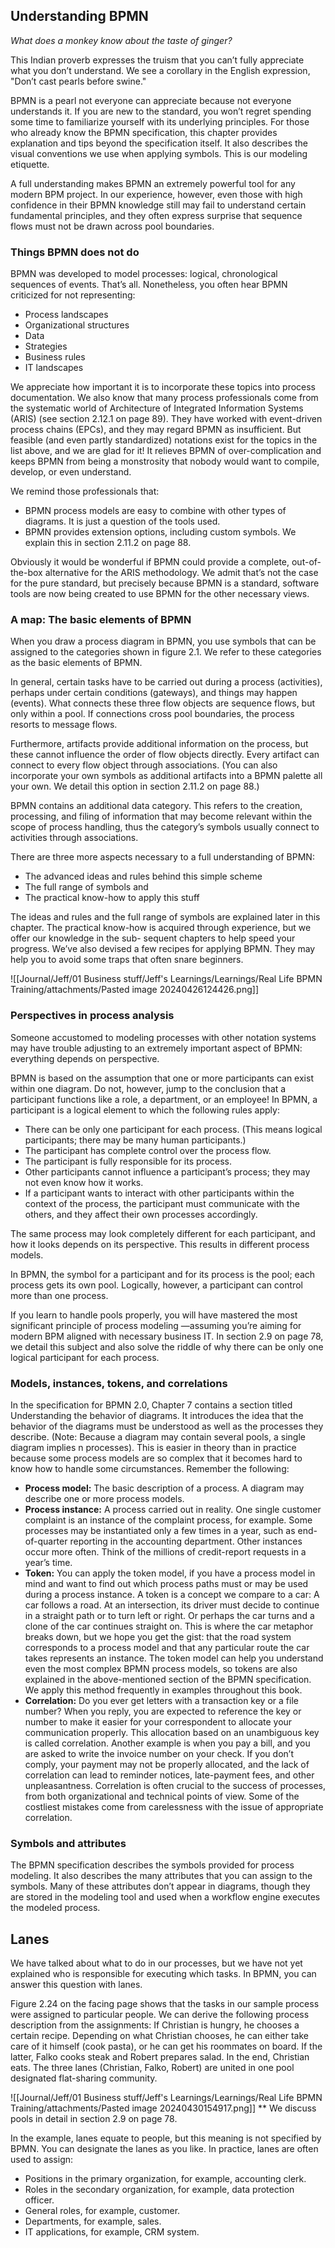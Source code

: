 ## Understanding BPMN

*What does a monkey know about the taste of ginger?*

This Indian proverb expresses the truism that you can’t fully appreciate what you don’t understand. We see a corollary in the English expression, "Don’t cast pearls before swine."

BPMN is a pearl not everyone can appreciate because not everyone understands it. If you are new to the standard, you won’t regret spending some time to familiarize yourself with its underlying principles. For those who already know the BPMN specification, this chapter provides explanation and tips beyond the specification itself. It also describes the visual conventions we use when applying symbols. This is our modeling etiquette.

A full understanding makes BPMN an extremely powerful tool for any modern BPM project. In our experience, however, even those with high confidence in their BPMN knowledge still may fail to understand certain fundamental principles, and they often express surprise that sequence flows must not be drawn across pool boundaries.

### Things BPMN does not do  

BPMN was developed to model processes: logical, chronological sequences of events. That’s all. Nonetheless, you often hear BPMN criticized for not representing:

- Process landscapes
- Organizational structures
- Data
- Strategies
- Business rules
- IT landscapes

We appreciate how important it is to incorporate these topics into process documentation. We also know that many process professionals come from the systematic world of Architecture of Integrated Information Systems (ARIS) (see section 2.12.1 on page 89). They have worked with event-driven process chains (EPCs), and they may regard BPMN as insufficient. But feasible (and even partly standardized) notations exist for the topics in the list above, and we are glad for it! It relieves BPMN of over-complication and keeps BPMN from being a monstrosity that nobody would want to compile, develop, or even understand. 

We remind those professionals that:

- BPMN process models are easy to combine with other types of diagrams. It is just a question of the tools used.
- BPMN provides extension options, including custom symbols. We explain this in section 2.11.2 on page 88.

Obviously it would be wonderful if BPMN could provide a complete, out-of-the-box alternative for the ARIS methodology. We admit that’s not the case for the pure standard, but precisely because BPMN is a standard, software tools are now being created to use BPMN for the other necessary views.

### A map: The basic elements of BPMN

When you draw a process diagram in BPMN, you use symbols that can be assigned to the categories shown in figure 2.1. We refer to these categories as the basic elements of BPMN.

In general, certain tasks have to be carried out during a process (activities), perhaps under certain conditions (gateways), and things may happen (events). What connects these three flow objects are sequence flows, but only within a pool. If connections cross pool boundaries, the process resorts to message flows.

Furthermore, artifacts provide additional information on the process, but these cannot influence the order of flow objects directly. Every artifact can connect to every flow object through associations. (You can also incorporate your own symbols as additional artifacts into a BPMN palette all your own. We detail this option in section 2.11.2 on page 88.)

BPMN contains an additional data category. This refers to the creation, processing, and filing of information that may become relevant within the scope of process handling, thus the category’s symbols usually connect to activities through associations.

There are three more aspects necessary to a full understanding of BPMN:

- The advanced ideas and rules behind this simple scheme
- The full range of symbols and
- The practical know-how to apply this stuff
    
The ideas and rules and the full range of symbols are explained later in this chapter. The practical know-how is acquired through experience, but we offer our knowledge in the sub- sequent chapters to help speed your progress. We’ve also devised a few recipes for applying BPMN. They may help you to avoid some traps that often snare beginners.

![[Journal/Jeff/01 Business stuff/Jeff's Learnings/Learnings/Real Life BPMN Training/attachments/Pasted image 20240426124426.png]]

### Perspectives in process analysis

Someone accustomed to modeling processes with other notation systems may have trouble adjusting to an extremely important aspect of BPMN: everything depends on perspective.

BPMN is based on the assumption that one or more participants can exist within one diagram. Do not, however, jump to the conclusion that a participant functions like a role, a department, or an employee! In BPMN, a participant is a logical element to which the following rules apply:

- There can be only one participant for each process. (This means logical participants; there may be many human participants.)
- The participant has complete control over the process flow.
- The participant is fully responsible for its process.
- Other participants cannot influence a participant’s process; they may not even know how it works.
- If a participant wants to interact with other participants within the context of the process, the participant must communicate with the others, and they affect their own processes accordingly.

The same process may look completely different for each participant, and how it looks depends on its perspective. This results in different process models.
    
In BPMN, the symbol for a participant and for its process is the pool; each process gets its own pool. Logically, however, a participant can control more than one process.
    
If you learn to handle pools properly, you will have mastered the most significant principle of process modeling —assuming you’re aiming for modern BPM aligned with necessary business IT. In section 2.9 on page 78, we detail this subject and also solve the riddle of why there can be only one logical participant for each process.

### Models, instances, tokens, and correlations

In the specification for BPMN 2.0, Chapter 7 contains a section titled Understanding the behavior of diagrams. It introduces the idea that the behavior of the diagrams must be understood as well as the processes they describe. (Note: Because a diagram may contain several pools, a single diagram implies n processes). This is easier in theory than in practice because some process models are so complex that it becomes hard to know how to handle some circumstances. Remember the following:

- **Process model:** The basic description of a process. A diagram may describe one or more process models.
- **Process instance:** A process carried out in reality. One single customer complaint is an instance of the complaint process, for example. Some processes may be instantiated only a few times in a year, such as end-of-quarter reporting in the accounting department. Other instances occur more often. Think of the millions of credit-report requests in a year’s time.
- **Token:** You can apply the token model, if you have a process model in mind and want to find out which process paths must or may be used during a process instance. A token is a concept we compare to a car: A car follows a road. At an intersection, its driver must decide to continue in a straight path or to turn left or right. Or perhaps the car turns and a clone of the car continues straight on. This is where the car metaphor breaks down, but we hope you get the gist: that the road system corresponds to a process model and that any particular route the car takes represents an instance. The token model can help you understand even the most complex BPMN process models, so tokens are also explained in the above-mentioned section of the BPMN specification. We apply this method frequently in examples throughout this book.
- **Correlation:** Do you ever get letters with a transaction key or a file number? When you reply, you are expected to reference the key or number to make it easier for your correspondent to allocate your communication properly. This allocation based on an unambiguous key is called correlation. Another example is when you pay a bill, and you are asked to write the invoice number on your check. If you don’t comply, your payment may not be properly allocated, and the lack of correlation can lead to reminder notices, late-payment fees, and other unpleasantness. Correlation is often crucial to the success of processes, from both organizational and technical points of view. Some of the costliest mistakes come from carelessness with the issue of appropriate correlation.

### Symbols and attributes

The BPMN specification describes the symbols provided for process modeling. It also describes the many attributes that you can assign to the symbols. Many of these attributes don’t appear in diagrams, though they are stored in the modeling tool and used when a workflow engine executes the modeled process.





## Lanes

We have talked about what to do in our processes, but we have not yet explained who is responsible for executing which tasks. In BPMN, you can answer this question with lanes.

Figure 2.24 on the facing page shows that the tasks in our sample process were assigned to particular people. We can derive the following process description from the assignments: If Christian is hungry, he chooses a certain recipe. Depending on what Christian chooses, he can either take care of it himself (cook pasta), or he can get his roommates on board. If the latter, Falko cooks steak and Robert prepares salad. In the end, Christian eats. The three lanes (Christian, Falko, Robert) are united in one pool designated flat-sharing community.

![[Journal/Jeff/01 Business stuff/Jeff's Learnings/Learnings/Real Life BPMN Training/attachments/Pasted image 20240430154917.png]]
**
We discuss pools in detail in section 2.9 on page 78.

In the example, lanes equate to people, but this meaning is not specified by BPMN. You can designate the lanes as you like. In practice, lanes are often used to assign:

- Positions in the primary organization, for example, accounting clerk.
- Roles in the secondary organization, for example, data protection officer.
- General roles, for example, customer.
- Departments, for example, sales.
- IT applications, for example, CRM system.




